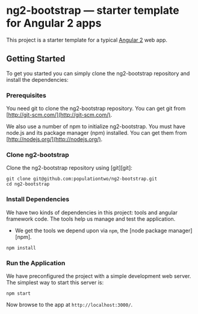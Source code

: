 # ng2-bootstrap — starter template for Angular 2 apps

This project is a starter template for a typical [Angular 2](http://angularjs.org/) web app.



## Getting Started

To get you started you can simply clone the ng2-bootstrap repository and install the dependencies:

### Prerequisites

You need git to clone the ng2-bootstrap repository. You can get git from
[http://git-scm.com/](http://git-scm.com/).

We also use a number of npm to initialize ng2-bootstrap. You must have node.js and
its package manager (npm) installed.  You can get them from [http://nodejs.org/](http://nodejs.org/).

### Clone ng2-bootstrap

Clone the ng2-bootstrap repository using [git][git]:

```
git clone git@github.com:populationtwo/ng2-bootstrap.git
cd ng2-bootstrap
```

### Install Dependencies

We have two kinds of dependencies in this project: tools and angular framework code.  The tools help
us manage and test the application.

* We get the tools we depend upon via `npm`, the [node package manager][npm].

```
npm install
```

### Run the Application

We have preconfigured the project with a simple development web server.  The simplest way to start
this server is:

```
npm start
```

Now browse to the app at `http://localhost:3000/`.

